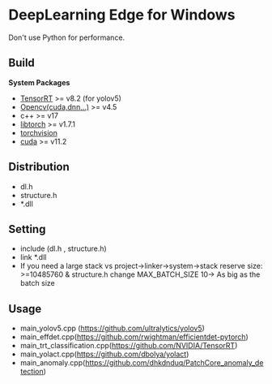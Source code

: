 # DeepLearning Edge for Windows
Don't use Python for performance.

## Build
**System Packages**
* [TensorRT](https://github.com/NVIDIA/TensorRT) >= v8.2 (for yolov5)
* [Opencv(cuda,dnn,..)](https://github.com/opencv/opencv) >= v4.5
* c++ >= v17
* [libtorch](https://pytorch.org/) >= v1.7.1
* [torchvision](https://github.com/pytorch/vision/releases) 
* [cuda](https://developer.nvidia.com/cuda-toolkit) >= v11.2 

## Distribution
* dl.h 
* structure.h
* *.dll

## Setting
* include (dl.h  , structure.h)
* link *.dll 
* If you need a large stack vs project->linker->system->stack reserve size: >=10485760  & structure.h change  MAX_BATCH_SIZE 10-> As big as the batch size


## Usage 
* main_yolov5.cpp (https://github.com/ultralytics/yolov5)
* main_effdet.cpp(https://github.com/rwightman/efficientdet-pytorch)
* main_trt_classification.cpp(https://github.com/NVIDIA/TensorRT)
* main_yolact.cpp(https://github.com/dbolya/yolact)
* main_anomaly.cpp(https://github.com/dhkdnduq/PatchCore_anomaly_detection) 



